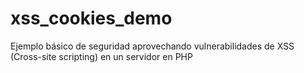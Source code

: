 # xss_cookies_demo
Ejemplo básico de seguridad aprovechando vulnerabilidades de XSS (Cross-site scripting) en un servidor en PHP
